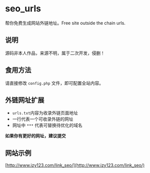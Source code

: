 # seo_urls
帮你免费生成网站外链地址。Free site outside the chain urls.

## 说明
源码非本人作品，来源不明，属于二次开发，侵删！

## 食用方法
请直接修改 `config.php` 文件，即可配置全站内容。

## 外链网址扩展
* `urls.txt`内容为收录外链页面地址
* 一行代表一个可收录外链的网址
* 网址中 `***` 代表可替换待优化的域名

**如果你有更好的网址，建议提交**

## 网站示例
[http://www.izy123.com/link_seo/](http://www.izy123.com/link_seo/)
